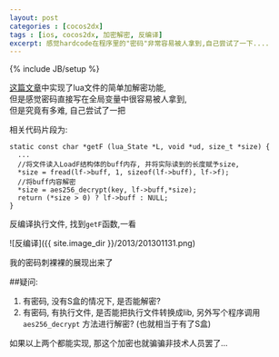 ```yaml
---
layout: post
categories : [cocos2dx]
tags : [ios, cocos2dx, 加密解密, 反编译]
excerpt: 感觉hardcode在程序里的"密码"非常容易被人拿到,自己尝试了一下....
---
```

{% include JB/setup %}

[这篇文章](/ios/cocos2d-x载入lua的过程)中实现了lua文件的简单加解密功能,  
但是感觉密码直接写在全局变量中很容易被人拿到,  
但是究竟有多难, 自己尝试了一把

相关代码片段为:

    static const char *getF (lua_State *L, void *ud, size_t *size) {
      ...
      //将文件读入LoadF结构体的buff内存, 并将实际读到的长度赋予size, 
      *size = fread(lf->buff, 1, sizeof(lf->buff), lf->f);
      //将buff内容解密
      *size = aes256_decrypt(key, lf->buff,*size);
      return (*size > 0) ? lf->buff : NULL;
    }

反编译执行文件, 找到`getF`函数,一看

![反编译]({{ site.image_dir }}/2013/201301131.png)

我的密码刺裸裸的展现出来了

##疑问:

1. 有密码, 没有S盒的情况下, 是否能解密?
2. 有密码, 有执行文件, 是否能把执行文件转换成lib, 另外写个程序调用`aes256_decrypt` 方法进行解密? (也就相当于有了S盒)

如果以上两个都能实现, 那这个加密也就骗骗非技术人员罢了...
